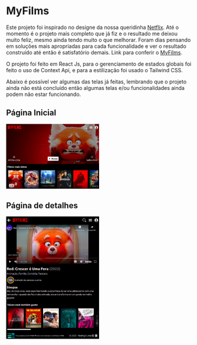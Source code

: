 # MyFilms

Este projeto foi inspirado no designe da nossa queridinha [Netflix](https://www.netflix.com/br/). Até o momento é o projeto mais completo que já fiz e o resultado me deixou muito feliz, mesmo ainda tendo muito o que melhorar. Foram dias pensando em soluções mais apropriadas para cada funcionalidade e ver o resultado construído até então é satisfatório demais. Link para conferir o [MyFilms](https://myfilms.rodrigolimajesus.vercel.app/).

O projeto foi feito em React Js, para o gerenciamento de estados globais foi feito o uso de Context Api, e para a estilização foi usado o Tailwind CSS.

Abaixo é possível ver algumas das telas já feitas, lembrando que o projeto ainda não está concluído então algumas telas e/ou funcionalidades ainda podem não estar funcionando.

## Página Inicial

<img src="./src/images/page-home.png" alt="Page home image" width="50%"/>

## Página de detalhes

<img src="./src/images/page-details.png" alt="Page details image" width="50%"/>
